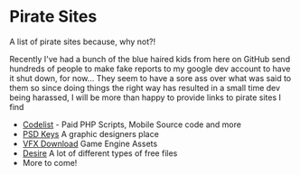 # Pirate Sites
A list of pirate sites because, why not?!

Recently I've had a bunch of the blue haired kids from here on GitHub send hundreds of people to make fake reports to my google dev account to have it shut down, for now... They seem to have a sore ass over what was said to them so since doing things the right way has resulted in a small time dev being harassed, I will be more than happy to provide links to pirate sites I find

 - [Codelist](https://codelist.cc) - Paid PHP Scripts, Mobile Source code and more
 - [PSD Keys](https://psdkeys.com/) A graphic designers place
 - [VFX Download](https://vfxdownload.net/) Game Engine Assets
 - [Desire](https://desirefx.me/) A lot of different types of free files
 - More to come!
